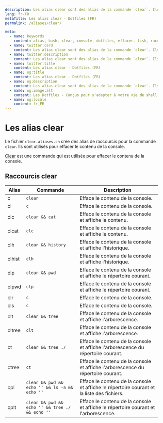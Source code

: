 ```yaml
---
description: Les alias clear sont des alias de la commande `clear`. Ils sont utilisés pour effacer le contenu de la console.
lang: fr-FR
metaTitle: Les alias clear - Dotfiles (FR)
permalink: /aliases/clear/

meta:
  - name: keywords
    content: alias, bash, clear, console, dotfiles, effacer, fish, raccourcis, shell, terminal, zsh
  - name: twitter:card
    content: Les alias clear sont des alias de la commande `clear`. Ils sont utilisés pour effacer le contenu de la console.
  - name: twitter:description
    content: Les alias clear sont des alias de la commande `clear`. Ils sont utilisés pour effacer le contenu de la console.
  - name: twitter:title
    content: Les alias clear - Dotfiles (FR)
  - name: og:title
    content: Les alias clear - Dotfiles (FR)
  - name: og:description
    content: Les alias clear sont des alias de la commande `clear`. Ils sont utilisés pour effacer le contenu de la console.
  - name: og:image:alt
    content: Les Dotfiles - Conçus pour s'adapter à votre vie de shell
  - name: og:locale
    content: fr_FR
---
```


# Les alias clear

Le fichier `clear.aliases.sh` crée des alias de raccourcis pour la commande
`clear`. Ils sont utilisés pour effacer le contenu de la console.

[Clear](https://en.wikipedia.org/wiki/Clear_(command)) est une commande qui est
utilisée pour effacer le contenu de la console.

## Raccourcis clear

| Alias | Commande | Description |
| ----- | ----- | ----- |
| c | `clear` | Efface le contenu de la console. |
| cl | `c` | Efface le contenu de la console. |
| clc | `clear && cat` | Efface le contenu de la console et affiche le contenu. |
| clcat | `clc` | Efface le contenu de la console et affiche le contenu. |
| clh | `clear && history` | Efface le contenu de la console et affiche l'historique. |
| clhist | `clh` | Efface le contenu de la console et affiche l'historique. |
| clp | `clear && pwd` | Efface le contenu de la console et affiche le répertoire courant. |
| clpwd | `clp` | Efface le contenu de la console et affiche le répertoire courant. |
| clr | `c` | Efface le contenu de la console. |
| cls | `c` | Efface le contenu de la console. |
| clt | `clear && tree` | Efface le contenu de la console et affiche l'arborescence. |
| cltree | `clt` | Efface le contenu de la console et affiche l'arborescence. |
| ct | `clear && tree ./` | Efface le contenu de la console et affiche l'arborescence du répertoire courant. |
| ctree | `ct` | Efface le contenu de la console et affiche l'arborescence du répertoire courant. |
| cpl | `clear && pwd && echo '' && ls -a && echo ''` | Efface le contenu de la console et affiche le répertoire courant et la liste des fichiers. |
| cplt | `clear && pwd && echo '' && tree ./ && echo ''` | Efface le contenu de la console et affiche le répertoire courant et l'arborescence. |
